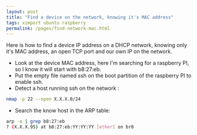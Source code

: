```yaml
---
layout: post
title: "Find a device on the network, knowing it's MAC address"
tags: ximport ubuntu raspberry
permalink: /pages/find-network-mac.html
---
```


Here is how to find a device IP address on a DHCP network, knowing only it's MAC address, an open TCP port
and our own IP on the network.

 - Look at the device MAC address, here I'm searching for a raspberry PI, so I know it will start with b8:27:eb.
 - Put the empty file named ssh on the boot partition of the raspberry PI to enable ssh.
 - Detect a host running ssh on the network : 
```bash
nmap -p 22 --open X.X.X.0/24
```
 - Search the know host in the ARP table:
```bash
arp -a | grep b8:27:eb
? (X.X.X.95) at b8:27:eb:YY:YY:YY [ether] on br0
```